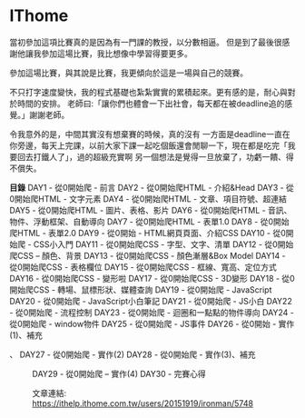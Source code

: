 # IThome

當初參加這項比賽真的是因為有一門課的教授，以分數相逼。
但是到了最後很感謝他讓我參加這場比賽，我比想像中學習得要更多。

參加這場比賽，與其說是比賽，我更傾向於這是一場與自己的競賽。

不只打字速度變快，我的程式基礎也紮紮實實的累積起來。更有感的是，耐心與對於時間的安排。
老師曰:「讓你們也體會一下出社會，每天都在被deadline追的感覺。」謝謝老師。

令我意外的是，中間其實沒有想棄賽的時候，真的沒有
一方面是deadline一直在你旁邊，每天上完課，以前大家下課一起吃個飯還會閒聊一下，現在都是吃完「我要回去打鐵人了」，過的超級充實啊
另一個想法是覺得一旦放棄了，功虧一饋、得不償失。

**目錄**
DAY1 - 從0開始爬 - 前言
DAY2 - 從0開始爬HTML - 介紹&Head
DAY3 - 從0開始爬HTML - 文字元素
DAY4 - 從0開始爬HTML - 文章、項目符號、超連結
DAY5 - 從0開始爬HTML - 圖片、表格、影片
DAY6 - 從0開始爬HTML - 音訊、物件、浮動框架、自動導向
DAY7 - 從0開始爬HTML - 表單1.0
DAY8 - 從0開始爬HTML - 表單2.0
DAY9 - 從0開始 - HTML網頁頁面、介紹CSS
DAY10 - 從0開始爬 - CSS小入門
DAY11 - 從0開始爬CSS - 字型、文字、清單
DAY12 - 從0開始爬CSS – 顏色、背景
DAY13 - 從0開始爬CSS - 顏色漸層&Box Model
DAY14 - 從0開始爬CSS - 表格欄位
DAY15 - 從0開始爬CSS - 框線、寬高、定位方式
DAY16 - 從0開始爬CSS - 變形啦
DAY17 - 從0開始爬CSS - 3D變形
DAY18 - 從0開始爬CSS - 轉場、鼠標形狀、媒體查詢
DAY19 - 從0開始爬 - JavaScript
DAY20 - 從0開始爬 - JavaScript小白筆記
DAY21 - 從0開始爬 - JS小白
DAY22 - 從0開始爬 - 流程控制
DAY23 - 從0開始爬 - 迴圈和一點點的物件導向
DAY24 - 從0開始爬 - window物件
DAY25 - 從0開始爬 - JS事件
DAY26 - 從0開始 - 實作(1)、補充<div>、<span>
DAY27 - 從0開始爬 - 實作(2)
DAY28 - 從0開始爬 - 實作(3)、補充<figure>
DAY29 - 從0開始爬 – 實作(4)
DAY30 - 完賽心得

文章連結: https://ithelp.ithome.com.tw/users/20151919/ironman/5748
